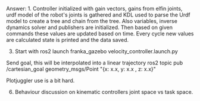 Answer: 1. Controller initialized with gain vectors, gains from elfin joints, urdf model of the robot's joints is
gathered and KDL used to parse the Urdf model to create a tree and chain from the tree. Also variables, inverse dynamics
solver and publishers are initialized. Then based on given commands these values are updated based on time.
Every cycle new values are calculated state is printed and the data saved.


3. Start with 
ros2 launch franka_gazebo velocity_controller.launch.py

Send goal, this will be interpolated into a linear trajectory
ros2 topic pub /cartesian_goal geometry_msgs/Point "{x: x.x, y: x.x
, z: x.x}"

Plotjuggler use is a bit hard.

6. Behaviour discussion on kinematic controllers joint space vs task space.

